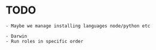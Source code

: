 # TODO
    - Maybe we manage installing languages node/python etc

    - Darwin
    - Run roles in specific order

